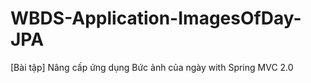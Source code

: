 # WBDS-Application-ImagesOfDay-JPA
[Bài tập] Nâng cấp ứng dụng Bức ảnh của ngày with Spring MVC 2.0
